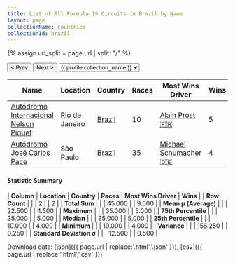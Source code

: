 ```yaml
---
title: List of All Formula 1® Circuits in Brazil by Name
layout: page
collectionName: countries
collectionId: brazil
---
```


{% assign url_split = page.url | split: "/" %}
<div id="collection-navigation">
<button onclick="selector.options[selector.selectedIndex-1].value && (window.location = selector.options[selector.selectedIndex-1].value);">&lt; Prev</button>
<button onclick="selector.options[selector.selectedIndex+1].value && (window.location = selector.options[selector.selectedIndex+1].value);">Next &gt;</button>
<select id="selector" onchange="this.options[this.selectedIndex].value && (window.location = this.options[this.selectedIndex].value);">
  {% for collectionId in site.data[page.collectionName].refs %}
    {% if collectionId == page.collectionId %}
      {% assign selected = "selected" %}
    {% else %}
      {% assign selected = "" %}
    {% endif %}
    {% assign profile = site.data[page.collectionName][collectionId].profile %}
    <option value="/f1/{{ page.collectionName }}/{{ collectionId }}/{{ url_split[4] }}" {{ selected }}>{{ profile.collection_name }}</option>
  {% endfor %}
</select>
</div>

| Name | Location | Country | Races | Most Wins Driver | Wins |
|--|--|--|--|--|--|
| [Autódromo Internacional Nelson Piquet](/f1/circuits/jacarepagua) | Rio de Janeiro | [Brazil](/f1/countries/brazil) | 10 | [Alain Prost 🇫🇷](/f1/drivers/prost) | 5 |
| [Autódromo José Carlos Pace](/f1/circuits/interlagos) | São Paulo | [Brazil](/f1/countries/brazil) | 35 | [Michael Schumacher 🇩🇪](/f1/drivers/michael_schumacher) | 4 |

#### Statistic Summary

| **Column** | **Location** | **Country** | **Races** | **Most Wins Driver** | **Wins** |
| **Row Count** |  |  | 2 |  | 2 |
| **Total Sum** |  |  | 45.000 |  | 9.000 |
| **Mean μ (Average)** |  |  | 22.500 |  | 4.500 |
| **Maximum** |  |  | 35.000 |  | 5.000 |
| **75th Percentile** |  |  | 35.000 |  | 5.000 |
| **Median** |  |  | 35.000 |  | 5.000 |
| **25th Percentile** |  |  | 10.000 |  | 4.000 |
| **Minimum** |  |  | 10.000 |  | 4.000 |
| **Variance** |  |  | 156.250 |  | 0.250 |
| **Standard Deviation σ** |  |  | 12.500 |  | 0.500 |

Download data: [json]({{ page.url | replace:'.html','.json' }}), [csv]({{ page.url | replace:'.html','.csv' }})
